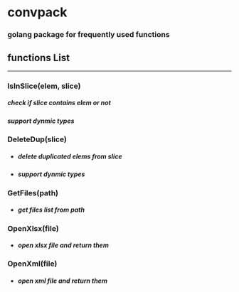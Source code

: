 # convpack

### golang package for frequently used functions

## functions List
---
### IsInSlice(elem, slice)
##### check if slice contains elem or not
##### support dynmic types

### DeleteDup(slice)
+ ##### delete duplicated elems from slice
+ ##### support dynmic types

### GetFiles(path)
+ ##### get files list from path

### OpenXlsx(file)
+ ##### open xlsx file and return them

### OpenXml(file)
+ ##### open xml file and return them